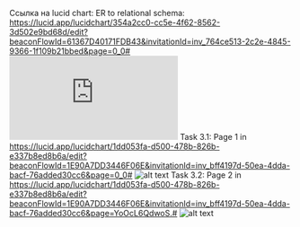 Ссылка на lucid chart:
ER to relational schema:
https://lucid.app/lucidchart/354a2cc0-cc5e-4f62-8562-3d502e9bd68d/edit?beaconFlowId=61367D40171FDB43&invitationId=inv_764ce513-2c2e-4845-9366-1f109b21bbed&page=0_0#
![alt text](https://lucid.app/publicSegments/view/666d4624-908f-4251-9c33-3013166dc6e3/image.pdf)
Task 3.1:
Page 1 in https://lucid.app/lucidchart/1dd053fa-d500-478b-826b-e337b8ed8b6a/edit?beaconFlowId=1E90A7DD3446F06E&invitationId=inv_bff4197d-50ea-4dda-bacf-76added30cc6&page=0_0#
![alt text](https://lucid.app/publicSegments/view/39451e15-d30f-4c2c-9549-3c7092b5b222/image.png)
Task 3.2:
Page 2 in https://lucid.app/lucidchart/1dd053fa-d500-478b-826b-e337b8ed8b6a/edit?beaconFlowId=1E90A7DD3446F06E&invitationId=inv_bff4197d-50ea-4dda-bacf-76added30cc6&page=YoOcL6QdwoS.#
![alt text](https://lucid.app/publicSegments/view/5a9ee9f9-0acc-48a1-86a0-c39ae4e852e7/image.png)